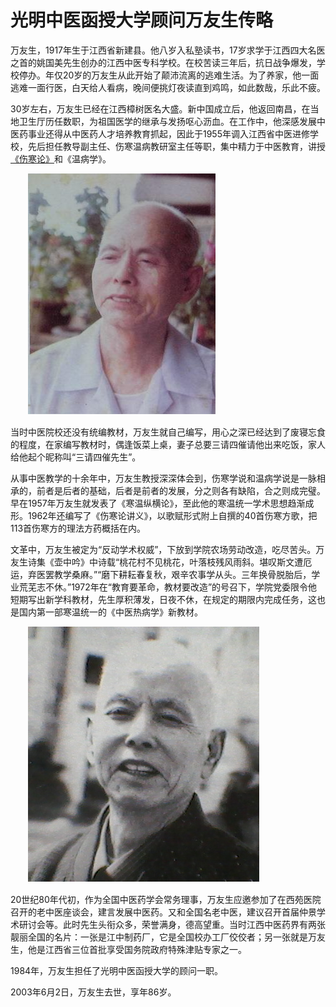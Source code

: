# 光明中医函授大学顾问万友生传略

万友生，1917年生于江西省新建县。他八岁入私塾读书，17岁求学于江西四大名医之首的姚国美先生创办的江西中医专科学校。在校苦读三年后，抗日战争爆发，学校停办。年仅20岁的万友生从此开始了颠沛流离的逃难生活。为了养家，他一面逃难一面行医，白天给人看病，晚间便挑灯夜读直到鸡鸣，如此数哉，乐此不疲。

30岁左右，万友生已经在江西樟树医名大盛。新中国成立后，他返回南昌，在当地卫生厅历任数职，为祖国医学的继承与发扬呕心沥血。在工作中，他深感发展中医药事业还得从中医药人才培养教育抓起，因此于1955年调入江西省中医进修学校，先后担任教导副主任、伤寒温病教研室主任等职，集中精力于中医教育，讲授[《伤寒论》](http://www.gmzywx.com/NewsDetail/1130351.html)和《温病学》。

　　![img](img/20190625171739d7a326.png)

当时中医院校还没有统编教材，万友生就自己编写，用心之深已经达到了废寝忘食的程度，在家编写教材时，偶逢饭菜上桌，妻子总要三请四催请他出来吃饭，家人给他起个昵称叫“三请四催先生”。

从事中医教学的十余年中，万友生教授深深体会到，伤寒学说和温病学说是一脉相承的，前者是后者的基础，后者是前者的发展，分之则各有缺陷，合之则成完璧。早在1957年万友生就发表了《寒温纵横论》，至此他的寒温统一学术思想趋渐成形。1962年还编写了《伤寒论讲义》，以歌赋形式附上自撰的40首伤寒方歌，把113首伤寒方的理法方药概括在内。

文革中，万友生被定为“反动学术权威”，下放到学院农场劳动改造，吃尽苦头。万友生诗集《壶中吟》中诗载“桃花村不见桃花，叶落枝残风雨斜。堪叹斯文遭厄运，弃医罢教学桑麻。”“磨下耕耘春复秋，艰辛农事学从头。三年换骨脱胎后，学业荒芜志不休。”1972年在“教育要革命，教材要改造”的号召下，学院党委限令他短期写出新学科教材，先生厚积薄发，日夜不休，在规定的期限内完成任务，这也是国内第一部寒温统一的《中医热病学》新教材。

　　![img](img/20190625171739f389b1.png)

20世纪80年代初，作为全国中医药学会常务理事，万友生应邀参加了在西苑医院召开的老中医座谈会，建言发展中医药。又和全国名老中医，建议召开首届仲景学术研讨会等。此时先生头衔众多，荣誉满身，德高望重。当时江西中医药界有两张靓丽全国的名片：一张是江中制药厂，它是全国校办工厂佼佼者；另一张就是万友生，他是江西省三位首批享受国务院政府特殊津贴专家之一。

1984年，万友生担任了光明中医函授大学的顾问一职。

2003年6月2日，万友生去世，享年86岁。